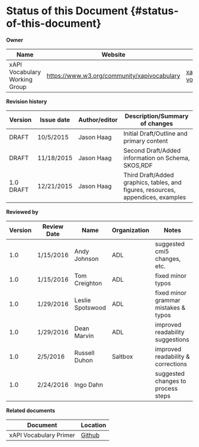 # Status of this Document {#status-of-this-document}


**Owner**

| Name | Website | Email |
| --- | --- | --- |
| xAPI Vocabulary Working Group | https://www.w3.org/community/xapivocabulary | xapi-vocabulary@adlnet.gov |

**Revision history**

| Version | Issue date | Author/editor | Description/Summary of changes |
| --- | --- | --- | --- |
| DRAFT | 10/5/2015 | Jason Haag | Initial Draft/Outline and primary content |
| DRAFT | 11/18/2015 | Jason Haag | Second Draft/Added information on Schema, SKOS,RDF |
| 1.0 DRAFT | 12/21/2015 | Jason Haag | Third Draft/Added graphics, tables, and figures, resources, appendices, examples |

**Reviewed by**

| Version | Review Date | Name | Organization | Notes |
| --- | --- | --- | --- | --- |
| 1.0 | 1/15/2016 | Andy Johnson | ADL | suggested cmi5 changes, etc. |
| 1.0 | 1/15/2016 | Tom Creighton | ADL | fixed minor typos |
| 1.0 | 1/29/2016 | Leslie Spotswood | ADL | fixed minor grammar mistakes & typos |
| 1.0 | 1/29/2016 | Dean Marvin | ADL | improved readability suggestions |
| 1.0 | 2/5/2016 | Russell Duhon | Saltbox | improved readability & corrections |
| 1.0 | 2/24/2016 | Ingo Dahn |  | suggested changes to process steps |

**Related documents**

| Document | Location |
| --- | --- |
| xAPI Vocabulary Primer | [Github](https://adl.gitbooks.io/experience-xapi-vocabulary-primer/content/) |
